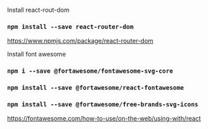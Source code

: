 Install react-rout-dom
### `npm install --save react-router-dom`
https://www.npmjs.com/package/react-router-dom

Install font awesome
### `npm i --save @fortawesome/fontawesome-svg-core`
### `npm install --save @fortawesome/react-fontawesome`
### `npm install --save @fortawesome/free-brands-svg-icons`
https://fontawesome.com/how-to-use/on-the-web/using-with/react